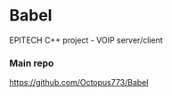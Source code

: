 # Babel
EPITECH C++ project - VOIP server/client


### Main repo
https://github.com/Octopus773/Babel